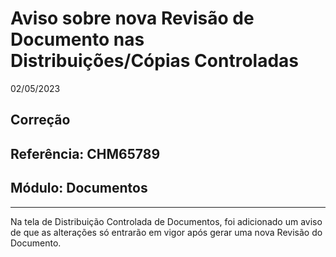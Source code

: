 # Aviso sobre nova Revisão de Documento nas Distribuições/Cópias Controladas
02/05/2023
## Correção
## Referência: CHM65789
## Módulo: Documentos
***

Na tela de Distribuição Controlada de Documentos, foi adicionado um aviso de que as alterações só entrarão em vigor após gerar uma nova Revisão do Documento.